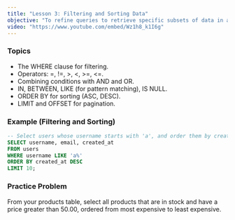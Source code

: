 ```yaml
---
title: "Lesson 3: Filtering and Sorting Data"
objective: "To refine queries to retrieve specific subsets of data in a desired order."
video: "https://www.youtube.com/embed/Wz1h8_k1I6g"
---
```


### Topics

- The WHERE clause for filtering.
- Operators: =, !=, >, <, >=, <=.
- Combining conditions with AND and OR.
- IN, BETWEEN, LIKE (for pattern matching), IS NULL.
- ORDER BY for sorting (ASC, DESC).
- LIMIT and OFFSET for pagination.

### Example (Filtering and Sorting)

```sql
-- Select users whose username starts with 'a', and order them by creation date
SELECT username, email, created_at
FROM users
WHERE username LIKE 'a%'
ORDER BY created_at DESC
LIMIT 10;
```

### Practice Problem

From your products table, select all products that are in stock and have a price greater than 50.00, ordered from most expensive to least expensive.
